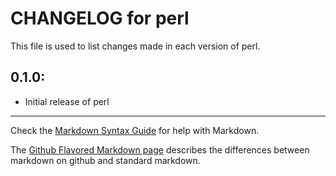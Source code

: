 # CHANGELOG for perl

This file is used to list changes made in each version of perl.

## 0.1.0:

* Initial release of perl

- - -
Check the [Markdown Syntax Guide](http://daringfireball.net/projects/markdown/syntax) for help with Markdown.

The [Github Flavored Markdown page](http://github.github.com/github-flavored-markdown/) describes the differences between markdown on github and standard markdown.
